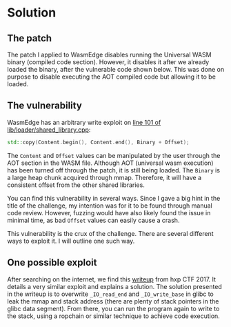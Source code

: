 # Solution

## The patch

The patch I applied to WasmEdge disables running the Universal WASM binary
(compiled code section). However, it disables it after we already loaded the
binary, after the vulnerable code shown below. This was done on purpose to
disable executing the AOT compiled code but allowing it to be loaded.

## The vulnerability

WasmEdge has an arbitrary write exploit on [line 101 of
lib/loader/shared_library.cpp][stdcopy]:
```cpp
std::copy(Content.begin(), Content.end(), Binary + Offset);
```

The `Content` and `Offset` values can be manipulated by the user through the AOT
section in the WASM file. Although AOT (universal wasm execution) has been
turned off through the patch, it is still being loaded. The `Binary` is a large
heap chunk acquired through mmap. Therefore, it will have a consistent offset
from the other shared libraries.

You can find this vulnerability in several ways. Since I gave a
big hint in the title of the challenge, my intention was for it to be found
through manual code review. However, fuzzing would have also likely found the
issue in minimal time, as bad `Offset` values can easily cause a crash.

This vulnerability is the crux of the challenge. There are several different
ways to exploit it. I will outline one such way.

## One possible exploit

After searching on the internet, we find this [writeup][writeup] from hxp
CTF 2017. It details a very similar exploit and explains a solution. The
solution presented in the writeup is to overwrite `_IO_read_end` and
`_IO_write_base` in glibc to leak the mmap and stack address (there are plenty
of stack pointers in the glibc data segment). From there, you can run the
program again to write to the stack, using a ropchain or similar technique to
achieve code execution.

[stdcopy]: https://github.com/WasmEdge/WasmEdge/blob/312d7628a3dce72431abc39d88aa17745bdf612d/lib/loader/shared_library.cpp#L101
[writeup]: https://github.com/bennofs/docs/blob/9a0ef37d6037836d66e23288a8aa461b516c0fee/hxp-2017/impossible.md
